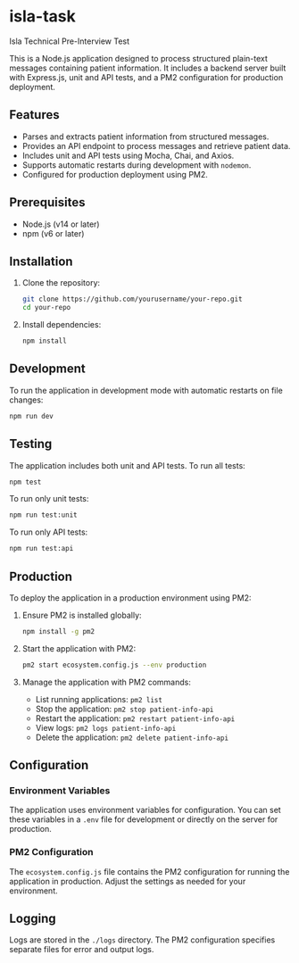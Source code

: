 # isla-task
Isla Technical Pre-Interview Test

This is a Node.js application designed to process structured plain-text messages containing patient information. It includes a backend server built with Express.js, unit and API tests, and a PM2 configuration for production deployment.

## Features

- Parses and extracts patient information from structured messages.
- Provides an API endpoint to process messages and retrieve patient data.
- Includes unit and API tests using Mocha, Chai, and Axios.
- Supports automatic restarts during development with `nodemon`.
- Configured for production deployment using PM2.

## Prerequisites

- Node.js (v14 or later)
- npm (v6 or later)

## Installation

1. Clone the repository:

   ```bash
   git clone https://github.com/yourusername/your-repo.git
   cd your-repo
   ```

2. Install dependencies:

   ```bash
   npm install
   ```

## Development

To run the application in development mode with automatic restarts on file changes:

```bash
npm run dev
```

## Testing

The application includes both unit and API tests. To run all tests:

```bash
npm test
```

To run only unit tests:

```bash
npm run test:unit
```

To run only API tests:

```bash
npm run test:api
```

## Production

To deploy the application in a production environment using PM2:

1. Ensure PM2 is installed globally:

   ```bash
   npm install -g pm2
   ```

2. Start the application with PM2:

   ```bash
   pm2 start ecosystem.config.js --env production
   ```

3. Manage the application with PM2 commands:

   - List running applications: `pm2 list`
   - Stop the application: `pm2 stop patient-info-api`
   - Restart the application: `pm2 restart patient-info-api`
   - View logs: `pm2 logs patient-info-api`
   - Delete the application: `pm2 delete patient-info-api`

## Configuration

### Environment Variables

The application uses environment variables for configuration. You can set these variables in a `.env` file for development or directly on the server for production.

### PM2 Configuration

The `ecosystem.config.js` file contains the PM2 configuration for running the application in production. Adjust the settings as needed for your environment.

## Logging

Logs are stored in the `./logs` directory. The PM2 configuration specifies separate files for error and output logs.


